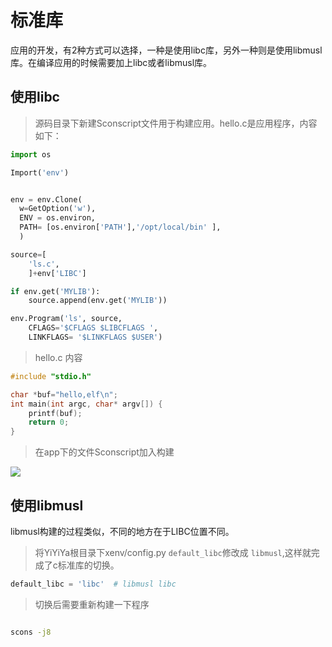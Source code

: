 # 标准库

应用的开发，有2种方式可以选择，一种是使用libc库，另外一种则是使用libmusl库。在编译应用的时候需要加上libc或者libmusl库。
## 使用libc


>源码目录下新建Sconscript文件用于构建应用。hello.c是应用程序，内容如下：

```python
import os

Import('env')


env = env.Clone(
  w=GetOption('w'),
  ENV = os.environ,
  PATH= [os.environ['PATH'],'/opt/local/bin' ],
  )

source=[
    'ls.c',
    ]+env['LIBC']

if env.get('MYLIB'):
    source.append(env.get('MYLIB'))

env.Program('ls', source,
    CFLAGS='$CFLAGS $LIBCFLAGS ',
    LINKFLAGS= '$LINKFLAGS $USER')

```

>hello.c 内容

```c
#include "stdio.h"

char *buf="hello,elf\n";
int main(int argc, char* argv[]) {
    printf(buf);
    return 0;
}
```

>在app下的文件Sconscript加入构建

<img src="https://github.com/evilbinary/YiYiYa/blob/main/docs/image/app-build.png" />



## 使用libmusl

libmusl构建的过程类似，不同的地方在于LIBC位置不同。

>将YiYiYa根目录下xenv/config.py `default_libc`修改成 `libmusl`,这样就完成了c标准库的切换。

```python
default_libc = 'libc'  # libmusl libc

```

>切换后需要重新构建一下程序

```bash

scons -j8
```